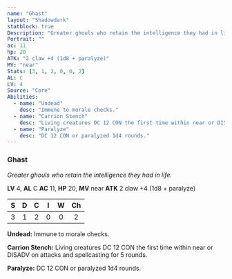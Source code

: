 ```yaml
---
name: "Ghast"
layout: "Shadowdark"
statblock: true
Description: "Greater ghouls who retain the intelligence they had in life."
Portrait: ""
ac: 11
hp: 20
ATK: "2 claw +4 (1d8 + paralyze)"
MV: "near"
Stats: [3, 1, 2, 0, 0, 2]
AL: C
LV: 4
Source: "Core"
Abilities:
  - name: "Undead"
    desc: "Immune to morale checks."
  - name: "Carrion Stench"
    desc: "Living creatures DC 12 CON the first time within near or DISADV on attacks and spellcasting for 5 rounds."
  - name: "Paralyze"
    desc: "DC 12 CON or paralyzed 1d4 rounds."
---
```


### Ghast

_Greater ghouls who retain the intelligence they had in life._

**LV** 4, **AL** C
**AC** 11, **HP** 20, **MV** near
**ATK** 2 claw +4 (1d8 + paralyze)

|  S  |  D  |  C  |  I  |  W  |  Ch  |
|:---:|:---:|:---:|:---:|:---:|:----:|
| 3 | 1 | 2 | 0 | 0 | 2 |

**Undead:** Immune to morale checks.

**Carrion Stench:** Living creatures DC 12 CON the first time within near or DISADV on attacks and spellcasting for 5 rounds.

**Paralyze:** DC 12 CON or paralyzed 1d4 rounds.

